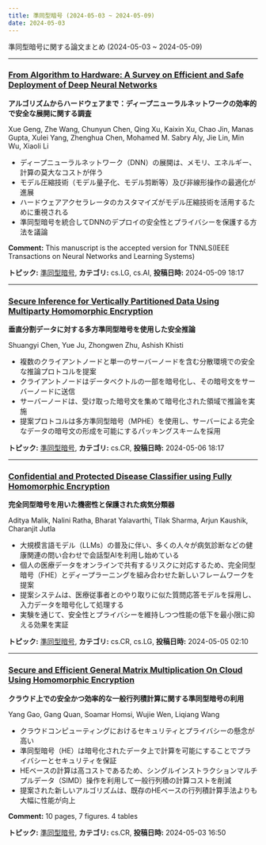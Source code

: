 ```yaml
---
title: 準同型暗号 (2024-05-03 ~ 2024-05-09)
date: 2024-05-03
---
```


準同型暗号に関する論文まとめ (2024-05-03 ~ 2024-05-09)


- - -

### [From Algorithm to Hardware: A Survey on Efficient and Safe Deployment of Deep Neural Networks](http://arxiv.org/abs/2405.06038)

**アルゴリズムからハードウェアまで：ディープニューラルネットワークの効率的で安全な展開に関する調査**

Xue Geng, Zhe Wang, Chunyun Chen, Qing Xu, Kaixin Xu, Chao Jin, Manas Gupta, Xulei Yang, Zhenghua Chen, Mohamed M. Sabry Aly, Jie Lin, Min Wu, Xiaoli Li

- ディープニューラルネットワーク（DNN）の展開は、メモリ、エネルギー、計算の莫大なコストが伴う
- モデル圧縮技術（モデル量子化、モデル剪断等）及び非線形操作の最適化が進展
- ハードウェアアクセラレータのカスタマイズがモデル圧縮技術を活用するために重視される
- 準同型暗号を統合してDNNのデプロイの安全性とプライバシーを保護する方法を議論

**Comment:** This manuscript is the accepted version for TNNLS(IEEE Transactions   on Neural Networks and Learning Systems)

**トピック:** [準同型暗号](../../he), **カテゴリ:** cs.LG, cs.AI, **投稿日時:** 2024-05-09 18:17


- - -

### [Secure Inference for Vertically Partitioned Data Using Multiparty Homomorphic Encryption](http://arxiv.org/abs/2405.03775)

**垂直分割データに対する多方準同型暗号を使用した安全推論**

Shuangyi Chen, Yue Ju, Zhongwen Zhu, Ashish Khisti

- 複数のクライアントノードと単一のサーバーノードを含む分散環境での安全な推論プロトコルを提案
- クライアントノードはデータベクトルの一部を暗号化し、その暗号文をサーバーノードに送信
- サーバーノードは、受け取った暗号文を集めて暗号化された領域で推論を実施
- 提案プロトコルは多方準同型暗号（MPHE）を使用し、サーバーによる完全なデータの暗号文の形成を可能にするパッキングスキームを採用



**トピック:** [準同型暗号](../../he), **カテゴリ:** cs.CR, **投稿日時:** 2024-05-06 18:17


- - -

### [Confidential and Protected Disease Classifier using Fully Homomorphic Encryption](http://arxiv.org/abs/2405.02790)

**完全同型暗号を用いた機密性と保護された病気分類器**

Aditya Malik, Nalini Ratha, Bharat Yalavarthi, Tilak Sharma, Arjun Kaushik, Charanjit Jutla

- 大規模言語モデル（LLMs）の普及に伴い、多くの人々が病気診断などの健康関連の問い合わせで会話型AIを利用し始めている
- 個人の医療データをオンラインで共有するリスクに対応するため、完全同型暗号（FHE）とディープラーニングを組み合わせた新しいフレームワークを提案
- 提案システムは、医療従事者とのやり取りに似た質問応答モデルを採用し、入力データを暗号化して処理する
- 実験を通じて、安全性とプライバシーを維持しつつ性能の低下を最小限に抑える効果を実証



**トピック:** [準同型暗号](../../he), **カテゴリ:** cs.CR, cs.LG, **投稿日時:** 2024-05-05 02:10


- - -

### [Secure and Efficient General Matrix Multiplication On Cloud Using Homomorphic Encryption](http://arxiv.org/abs/2405.02238)

**クラウド上での安全かつ効率的な一般行列積計算に関する準同型暗号の利用**

Yang Gao, Gang Quan, Soamar Homsi, Wujie Wen, Liqiang Wang

- クラウドコンピューティングにおけるセキュリティとプライバシーの懸念が高い
- 準同型暗号（HE）は暗号化されたデータ上で計算を可能にすることでプライバシーとセキュリティを保証
- HEベースの計算は高コストであるため、シングルインストラクションマルチプルデータ（SIMD）操作を利用して一般行列積の計算コストを削減
- 提案された新しいアルゴリズムは、既存のHEベースの行列積計算手法よりも大幅に性能が向上

**Comment:** 10 pages, 7 figures. 4 tables

**トピック:** [準同型暗号](../../he), **カテゴリ:** cs.CR, **投稿日時:** 2024-05-03 16:50
